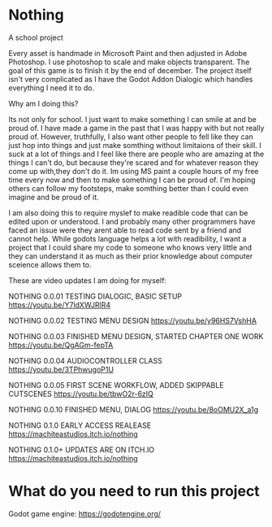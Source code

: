 # Nothing
A school project

Every asset is handmade in Microsoft Paint and then adjusted in Adobe Photoshop. 
I use photoshop to scale and make objects transparent. The goal of this game is to finish it by the end of
december. The project itself isn't very complicated as I have the Godot Addon Dialogic which handles everything
I need it to do. 

Why am I doing this?

Its not only for school. I just want to make something I can smile at and be proud of. 
I have made a game in the past that I was happy with but not really proud of. However, truthfully, I also want other people to
fell like they can just hop into things and just make somthing without limitaions of their skill. I suck at a lot of things
and I feel like there are people who are amazing at the things I can't do, 
but because they're scared and for whatever reason they come up with,they don't do it.
Im using MS paint a couple hours of my free time every now and then to make something I can be proud of. I'm
hoping others can follow my footsteps, make somthing better than I could even imagine and be proud of it. 

I am also doing this to require myslef to make readible code that can be edited upon or understood. I and probably many
other programmers have faced an issue were they arent able to read code sent by a friend and cannot help. While godots language helps
a lot with readibility, I want a project that I could share my code to someone who knows very little and they can understand it
as much as their prior knowledge about computer sceience allows them to. 

These are video updates I am doing for myself:

NOTHING 0.0.01 TESTING DIALOGIC, BASIC SETUP
https://youtu.be/Y7ldXWJRlR4

NOTHING 0.0.02 TESTING MENU DESIGN
https://youtu.be/y96HS7VshHA

NOTHING 0.0.03 FINISHED MENU DESIGN, STARTED CHAPTER ONE WORK
https://youtu.be/QgAGm-fepTA

NOTHING 0.0.04 AUDIOCONTROLLER CLASS
https://youtu.be/3TPhwugoP1U

NOTHING 0.0.05 FIRST SCENE WORKFLOW, ADDED SKIPPABLE CUTSCENES 
https://youtu.be/tbwO2r-6zIQ

NOTHING 0.0.10 FINISHED MENU, DIALOG
https://youtu.be/8oOMU2X_a1g

NOTHING 0.1.0 EARLY ACCESS REALEASE
https://machiteastudios.itch.io/nothing

NOTHING 0.1.0+ UPDATES ARE ON ITCH.IO
https://machiteastudios.itch.io/nothing

# What do you need to run this project
Godot game engine:
https://godotengine.org/
